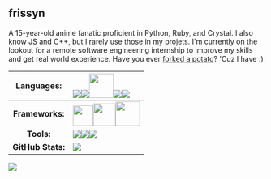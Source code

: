 ## frissyn

A 15-year-old anime fanatic proficient in Python, Ruby, and Crystal. I also know JS and C++, but I rarely use those in my projets. I'm currently on the lookout for a remote software engineering internship to improve my skills and get real world experience. Have you ever [forked a potato](https://github.com/drtshock/Potato)? 'Cuz I have :)

|Languages:|<img src="https://img.icons8.com/color/48/000000/python.png"><img src="https://img.icons8.com/color/48/000000/ruby-programming-language.png"/><img src="https://crystal-lang.org/assets/media/crystal_icon.svg" width="48" height="48"><img src="https://img.icons8.com/color/48/000000/javascript.png"/><img src="https://img.icons8.com/color/48/000000/c-plus-plus-logo.png"/>|
|:-:|:--|
|**Frameworks:**|<img src="https://flask.palletsprojects.com/en/1.1.x/_static/flask-icon.png" width="40" height="40"><img src="https://www.markusantonwolf.com/media/pages/blog/tailwind-css/265298487-1596675041/tailwind-css-logo.svg" width="44" height="44"><img src="https://kemalcr.com/img/kemal.png" width="48" height="48">|
|**Tools:**|<img src="https://img.icons8.com/windows/48/00bfff/rainmeter.png"><img src="https://img.icons8.com/color/48/000000/adobe-lightroom.png"/><img src="https://img.icons8.com/color/48/000000/adobe-illustrator.png"/>|
|**GitHub Stats:**|![](https://github-readme-stats.vercel.app/api?username=frissyn&count_private=true&theme=blueberry&show_icons=true&include_all_commits=true)|

![](https://hit.yhype.me/github/profile?user_id=62220201)
